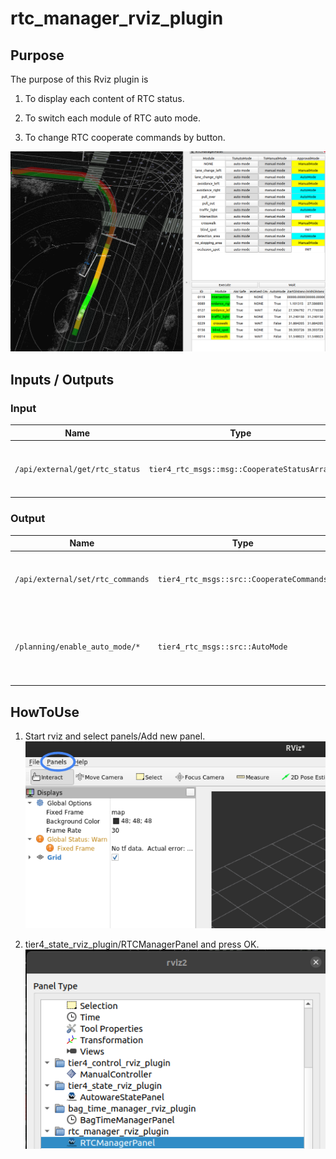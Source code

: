 # rtc_manager_rviz_plugin

## Purpose

The purpose of this Rviz plugin is

1. To display each content of RTC status.

2. To switch each module of RTC auto mode.

3. To change RTC cooperate commands by button.

![rtc_manager_panel](./images/rtc_manager_panel.png)

## Inputs / Outputs

### Input

| Name                           | Type                                        | Description                             |
| ------------------------------ | ------------------------------------------- | --------------------------------------- |
| `/api/external/get/rtc_status` | `tier4_rtc_msgs::msg::CooperateStatusArray` | The statuses of each Cooperate Commands |

### Output

| Name                             | Type                                     | Description                                          |
| -------------------------------- | ---------------------------------------- | ---------------------------------------------------- |
| `/api/external/set/rtc_commands` | `tier4_rtc_msgs::src::CooperateCommands` | The Cooperate Commands for each planning             |
| `/planning/enable_auto_mode/*`   | `tier4_rtc_msgs::src::AutoMode`          | The Cooperate Commands mode for each planning module |

## HowToUse

1. Start rviz and select panels/Add new panel.
   ![select_panel](./images/select_panels.png)

2. tier4_state_rviz_plugin/RTCManagerPanel and press OK.
   ![select_rtc_panel](./images/rtc_selection.png)

